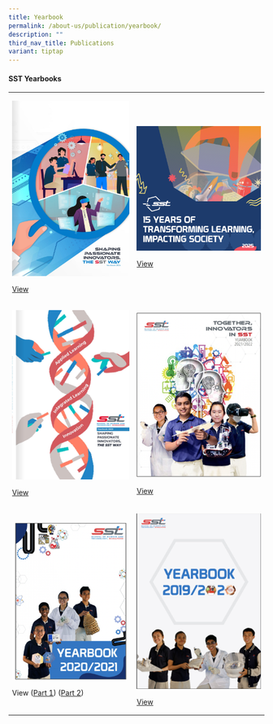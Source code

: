 ```yaml
---
title: Yearbook
permalink: /about-us/publication/yearbook/
description: ""
third_nav_title: Publications
variant: tiptap
---
```

<h4>SST Yearbooks</h4>
<table style="minWidth: 50px">
<colgroup>
<col>
<col>
</colgroup>
<tbody>
<tr>
<td rowspan="1" colspan="1">
<p></p>
<p></p>
<div class="isomer-image-wrapper">
<img style="width: 100%" height="auto" width="100%" alt="" src="/images/Yearbook_2024_Cover.png">
</div>
<p><a href="https://issuu.com/avantgardemediaarts/docs/sst_yearbook_2024?fr=sNmIxZDY0MDU0OTI" rel="noopener noreferrer nofollow" target="_blank">View</a>
</p>
</td>
<td rowspan="1" colspan="1">
<p></p>
<p></p>
<p></p>
<p></p>
<div class="isomer-image-wrapper">
<img style="width: 100%" height="auto" width="100%" alt="" src="/images/Screenshot_2025_07_11_162942.png">
</div>
<p><a href="https://drive.google.com/file/d/1YpZkqbpSXlK_VoyPlMCpSbiMy9_P4Bv5/view?usp=drive_link" rel="noopener noreferrer nofollow" target="_blank">View</a>
</p>
</td>
</tr>
<tr>
<td rowspan="1" colspan="1">
<p></p>
<div class="isomer-image-wrapper">
<img style="width: 100%" height="auto" width="100%" alt="" src="/images/2023_Yearbook_Cover.png">
</div>
<p><a href="https://issuu.com/avantgardemediaarts/docs/school_of_science_technology_yearbook_2023?fr=sOWI1ZDY0MDU0OTI" rel="noopener noreferrer nofollow" target="_blank">View</a>
</p>
</td>
<td rowspan="1" colspan="1">
<p></p>
<p></p>
<div class="isomer-image-wrapper">
<img style="width: 100%" height="auto" width="100%" alt="" src="/images/yearbook_2022.png">
</div>
<p><a href="https://drive.google.com/file/d/1PBHZJ2xs3JXDulFTR9YC36dHyWasZBkW/view?usp=drive_link" rel="noopener noreferrer nofollow" target="_blank"><u>View</u></a>
</p>
</td>
</tr>
<tr>
<td rowspan="1" colspan="1">
<p></p>
<div class="isomer-image-wrapper">
<img style="width: 100%" height="auto" width="100%" alt="" src="/images/yearbook_2021.png">
</div>
<p>View (<a href="https://drive.google.com/file/d/1ICyMZljY-tm5EJBZhanDSB1jB9zguYy1/view?usp=drive_link" rel="noopener noreferrer nofollow" target="_blank"><u>Part 1</u></a>)
(<a href="https://drive.google.com/file/d/1a6mdtw2kC__i6kgmuz50Oqm4rd0yoduw/view?usp=drive_link" rel="noopener noreferrer nofollow" target="_blank"><u>Part 2</u></a>)</p>
</td>
<td rowspan="1" colspan="1">
<p></p>
<div class="isomer-image-wrapper">
<img style="width: 100%" height="auto" width="100%" alt="" src="/images/yearbook_2020.png">
</div>
<p><a href="https://drive.google.com/file/d/1TlMPN0L7bg014CeO1npKkDHuVeESojS6/view?usp=drive_link" rel="noopener noreferrer nofollow" target="_blank"><u>View</u></a>
<br>
</p>
</td>
</tr>
</tbody>
</table>
<p></p>